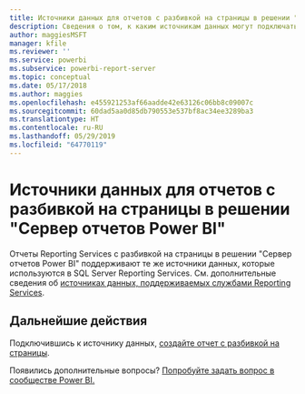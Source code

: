 ```yaml
---
title: Источники данных для отчетов с разбивкой на страницы в решении "Сервер отчетов Power BI"
description: Сведения о том, к каким источникам данных могут подключаться отчеты с разбивкой на страницы (RDL) в решении "Сервер отчетов Power BI".
author: maggiesMSFT
manager: kfile
ms.reviewer: ''
ms.service: powerbi
ms.subservice: powerbi-report-server
ms.topic: conceptual
ms.date: 05/17/2018
ms.author: maggies
ms.openlocfilehash: e455921253af66aadde42e63126c06bb8c09007c
ms.sourcegitcommit: 60dad5aa0d85db790553e537bf8ac34ee3289ba3
ms.translationtype: HT
ms.contentlocale: ru-RU
ms.lasthandoff: 05/29/2019
ms.locfileid: "64770119"
---
```

# <a name="paginated-report-data-sources--in-power-bi-report-server"></a>Источники данных для отчетов с разбивкой на страницы в решении "Сервер отчетов Power BI"
Отчеты Reporting Services с разбивкой на страницы в решении "Сервер отчетов Power BI" поддерживают те же источники данных, которые используются в SQL Server Reporting Services. См. дополнительные сведения об [источниках данных, поддерживаемых службами Reporting Services](https://docs.microsoft.com/sql/reporting-services/report-data/data-sources-supported-by-reporting-services-ssrs).

## <a name="next-steps"></a>Дальнейшие действия
Подключившись к источнику данных, [создайте отчет с разбивкой на страницы](quickstart-create-paginated-report.md).  


Появились дополнительные вопросы? [Попробуйте задать вопрос в сообществе Power BI.](https://community.powerbi.com/)

